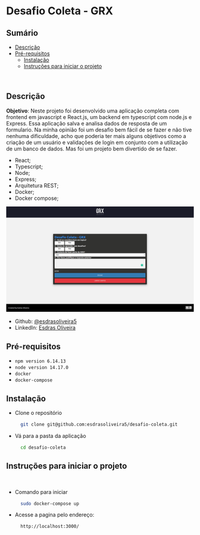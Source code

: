 # Desafio Coleta - GRX

## Sumário

- [Descrição](#Descrição)
- [Pré-requisitos](#Pre-requisitos)
  - [Instalação](#Instalação)
  - [Instruções para iniciar o projeto](#Intruções-para-iniciar-o-projeto)

<br>

## Descrição

**Objetivo**: Neste projeto foi desenvolvido uma aplicação completa com frontend em javascript e React.js, um backend em typescript com node.js e Express. Essa aplicação salva e analisa dados de resposta de um formulario.
Na minha opinião foi um desafio bem fácil de se fazer e não tive nenhuma dificuldade, acho que poderia ter mais alguns objetivos como a criação de um usuário e validações de login  em conjunto com a utilização de um banco de dados. Mas foi um projeto bem divertido de se fazer.


- React;
- Typescript;
- Node;
- Express;
- Arquitetura REST;
- Docker;
- Docker compose;

<img src="./public/Screenshot from 2022-05-02 20-55-10.png" >

* Github: [@esdrasoliveira5](https://github.com/esdrasoliveira5)
* LinkedIn: [Esdras Oliveira](https://www.linkedin.com/in/esdrasmoliveira/)

## Pré-requisitos

- `npm version 6.14.13`
- `node version 14.17.0`
- `docker`
- `docker-compose`

## Instalação

- Clone o repositório
  ```sh
    git clone git@github.com:esdrasoliveira5/desafio-coleta.git

- Vá para a pasta da aplicação
  ```sh
    cd desafio-coleta


## Instruções para iniciar o projeto

<br>

- Comando para iniciar

  ```sh
    sudo docker-compose up

- Acesse a pagina pelo endereço:

  ```sh
    http://localhost:3000/

<br/>

